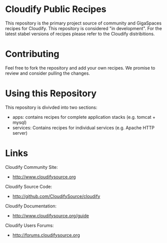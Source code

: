 Cloudify Public Recipes
=======================

This repository is the primary project source of community and GigaSpaces recipes for Cloudify. This repository is considered "in development". For the latest stabel versions of recipes please refer to the Cloudify distribitions. 

Contributing
============

Feel free to fork the repository and add your own recipes. We promise to review and consider pulling the changes.

Using this Repository
=====================

This repository is divivded into two sections: 
* apps: contains recipes for complete application stacks (e.g. tomcat + mysql)
* services: Contains recipes for individual services (e.g. Apache HTTP server) 

Links
=====

Cloudify Community Site:

* http://www.cloudifysource.org

Cloudify Source Code:

* http://github.com/CloudifySource/cloudify

Cloudify Documentation:

* http://www.cloudifysource.org/guide

Cloudify Users Forums: 
* http://forums.cloudifysource.org